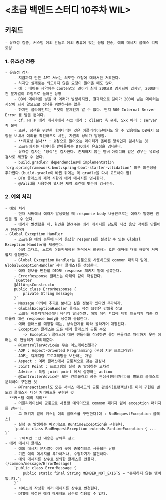 # <초급 백엔드 스터디 10주차 WIL>  

## 키워드  
    - 유효성 검증, 커스텀 예외 만들고 예외 종류에 맞는 응답 전송, 예외 메세지 클래스 리팩토링  

### 1. 유효성 검증
    - 유효성 검사  
        - 지금까지 만든 API 서버는 의도한 요청에 대해서만 처리한다.  
        - 하지만 실제로는 의도하지 않은 요청이 들어올 때도 많다.  
        - 예 : 테이블 제약에는 content의 길이가 최대 200으로 명시되어 있지만, 200보다 긴 문자열이 요청으로 들어온 상황  
        - DB에 데이터를 넣을 때 에러가 발생하지만, 결과적으로 길이가 200이 넘는 데이터는 저장이 되지 않으므로 정책을 위반하지는 않음  
        - 하지만 클라이언트는 무엇이 문제인지 알 수 없다. 단지 500 Internal Server Error 를 받을 뿐이다.  
        - cf; HTTP 에러 메세지에서 4xx 에러 : client 측 문제, 5xx 에러 : server 측 문제  
        - 또한, 정책을 위반한 데이터라는 것은 어플리케이션에서도 알 수 있음에도 DB까지 요청을 보내서 예외를 확인하므로 시간, 자원의 낭비가 발생함.  
        - **유효성 검사** : 요청으로 들어오는 데이터가 올바른 형식인지 검사하는 것  
        - 스프링에서는 데이터를 받아들이는 DTO에서 유효성을 검사한다.  
        - 유효성 검사는 '형식'만 검사한다. 존재하지 않는 멤버 아이디와 같은 경우는 유효성 검사로 체크할 수 없다.  
        - build.gradle의 dependencies에 implementation 'org.springframework.boot:spring-boot-starter-validation' 외부 의존성을 추가한다.(build.gradle이 바뀐 뒤에는 꼭 gradle을 다시 로드해야 함)  
        - DTO 클래스에 제약 사항과 에러 메시지를 명시한다.  
        - @Valid를 사용하여 명시된 제약 조건에 맞는지 검사한다.  

### 2. 예외 처리  
    - 예외 처리  
        - 현재 서버에서 에러가 발생했을 때 response body 내용만으로는 에러가 발생한 원인을 알 수 없다.  
        - 에러가 발생했을 때, 원인을 알려주는 에러 메시지를 담도록 직접 응답 객체를 만들어서 전송하자  
    - Global Exception Handler  
        - 스프링은 예외 종류에 따라 응답할 response를 설정할 수 있는 Global Exception Handler를 제공한다.  
        - 이름 그대로, 스프링 어플리케이션 전역에서 발생하는 모든 에러에 대해 어떻게 처리할지 결정한다.  
        - Global Exception Handler는 공통으로 사용하므로 common 패키지 밑에, GlobalExceptionHandler(자바 클래스)를 생성한다.  
        - 에러 정보를 반환할 DTO도 response 패키지 밑에 생성한다.  
        - ErrorResponse 클래스는 아래와 같이 작성한다.  
        `@Getter
        @AllArgsConstructor
        public class ErrorResponse {
            private String message;
        }`  
        - Message 이외에 추가로 보내고 싶은 정보가 있다면 추가하자.  
        - GlobalExceptionHandler 클래스 작성 요령은 강의록 참고  
        - 스프링 어플리케이션에서 에러가 발생하면, 해당 에러 타입에 대한 핸들러가 기존 컨트롤러 대신 response body를 생성해 응답한다.  
        - 에러 클래스를 매칭할 때는, 상속관계를 따라 올라가며 매칭된다.  
        - Exception 클래스는 모든 에러 클래스의 공통 부모  
            -> Exception 클래스에 대한 핸들러를 작성하면 특정 핸들러로 처리하지 못한 에러는 이 핸들러가 처리해준다.  
        - @ControllerAdvice는 무슨 어노테이션일까?  
        - AOP : Aspect-Oriented Programming (관점 지향 프로그래밍)  
        - AOP는 객체지향 프로그래밍을 보완하는 개념  
        - Aspect : 여러 클래스에서 공통적으로 갖는 관심사  
        - Joint Point : 프로그램의 실행 중 발생하는 교차점  
        - Advice : 특정 joint point 에서 실행하는 action  
        - @ControllerAdvice는 모든 컨트롤러의 공통 관심사(에러처리)를 별도의 클래스로 분리하여 구현한 것  
        - @Transactional도 모든 서비스 메서드의 공통 관심사(트랜잭션)를 미리 구현된 별도의 클래스가 대신 처리하도록 구현한 것  
    - **커스텀 예외 처리**  
        - 어플리케이션이 공통으로 사용할 예외이므로 common 패키지 밑에 exception 패키지를 만든다.  
        - 그 패키지 밑에 커스텀 예외 클래스를 구현한다(예 : BadRequestException 클래스)  
        - 실행 중 발생하는 예외이므로 RuntimeException을 구현한다.  
        `public class BadRequestException extends RuntimeException { ... }`  
        - 구체적인 구현 내용은 강의록 참고  
    - 에러 메세지 클래스
        - 예외 메세지 문자열이 여러 곳에 중복적으로 사용되는 상황  
        - 기존 예외 메시지를 추가하거나, 수정하기가 불편하다.  
        - 예외 메세지를 상수로 정의한 클래스를 만들자.(/common/message/ErrorMessage)  
        `public class ErrorMessage {
            public static final String MEMBER_NOT_EXISTS = "존재하지 않는 멤버입니다.";
        }`  
        - 서비스에 작성한 에러 메세지를 상수로 변경한다.  
        - DTO에 작성한 에러 메세지도 상수로 적용할 수 있다.  
